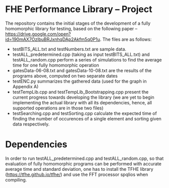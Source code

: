 # FHE Performance Library – Project
The repository contains the initial stages of the development of a fully homomorphic library for testing, based on the following paper – https://drive.google.com/open?id=190mAX7OzlbuBRJxnhqDAp2Akfm5q0P1u.
The files are as follows:
- testBITS_ALL.txt and testNumbers.txt are sample data.
- testALL_predetermined.cpp (taking as input testBITS_ALL.txt) and testALL_random.cpp perform a series of simulations to find the average time for one fully homomorphic operation
- gatesData-06-08.txt and gatesData-10-08.txt are the results of the programs above, computed on two separate dates
- testENC.py summarizes the gathered data (used for the graph in Appendix A)
- testTempLib.cpp and testTempLib_Bootstrapping.cpp present the current progress towards developing the library (we are yet to begin implementing the actual library with all its dependencies, hence, all supported operations are in those two files)
- testSearching.cpp and testSorting.cpp calculate the expected time of finding the number of occurences of a single element and sorting given data respectively.

# Dependencies
In order to run testALL_predetermined.cpp and testALL_random.cpp, so that evaluation of fully homomorphic programs can be performed with accurate average time and standard deviation, one has to install the TFHE library (https://tfhe.github.io/tfhe/) and use the FFT processor spqlios when compiling.
